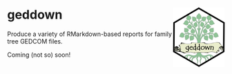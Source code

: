 
<!-- README.md is generated from README.Rmd. Please edit that file -->

# geddown <img src='man/figures/logo.png' align="right" height="138" />

<!-- badges: start -->

<!-- badges: end -->

Produce a variety of RMarkdown-based reports for family tree GEDCOM
files.

Coming (not so) soon\!
